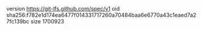 version https://git-lfs.github.com/spec/v1
oid sha256:f782e1d174ea6477f014331717260a70484baa6e6770a43c1eaed7a27fc139bc
size 1700923
